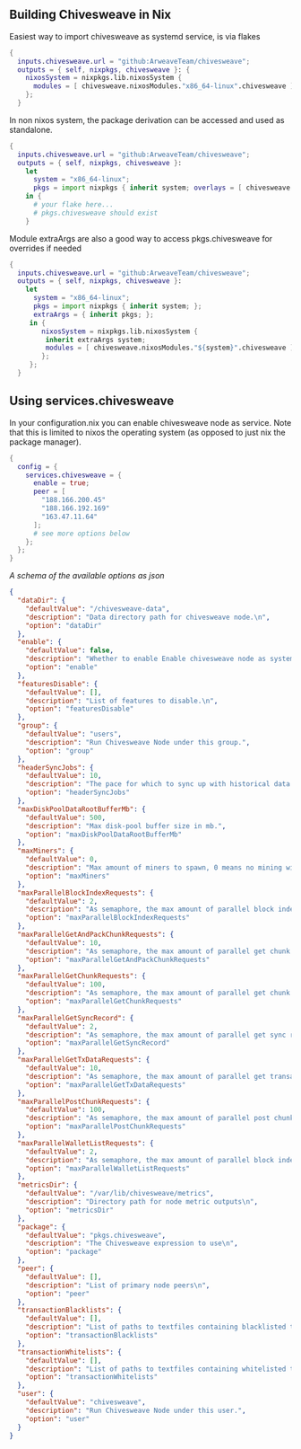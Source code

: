 ## Building Chivesweave in Nix

Easiest way to import chivesweave as systemd service, is via flakes

```nix
{
  inputs.chivesweave.url = "github:ArweaveTeam/chivesweave";
  outputs = { self, nixpkgs, chivesweave }: {
    nixosSystem = nixpkgs.lib.nixosSystem {
      modules = [ chivesweave.nixosModules."x86_64-linux".chivesweave ];
    };
  }
```

In non nixos system, the package derivation can be accessed and used as standalone.

```nix
{
  inputs.chivesweave.url = "github:ArweaveTeam/chivesweave";
  outputs = { self, nixpkgs, chivesweave }:
    let
      system = "x86_64-linux";
      pkgs = import nixpkgs { inherit system; overlays = [ chivesweave.overlay ]; };
    in {
      # your flake here...
      # pkgs.chivesweave should exist
    }
```

Module extraArgs are also a good way to access pkgs.chivesweave for overrides if needed


```nix
{
  inputs.chivesweave.url = "github:ArweaveTeam/chivesweave";
  outputs = { self, nixpkgs, chivesweave }:
    let
      system = "x86_64-linux";
      pkgs = import nixpkgs { inherit system; };
      extraArgs = { inherit pkgs; };
     in {
        nixosSystem = nixpkgs.lib.nixosSystem {
         inherit extraArgs system;
         modules = [ chivesweave.nixosModules."${system}".chivesweave ];
        };
     };
  }
```

## Using services.chivesweave

In your configuration.nix you can enable chivesweave node as service.
Note that this is limited to nixos the operating system (as opposed to just nix the package manager).

```nix
{
  config = {
    services.chivesweave = {
      enable = true;
      peer = [
        "188.166.200.45"
        "188.166.192.169"
        "163.47.11.64"
      ];
      # see more options below
    };
  };
}
```

<!--  Generated in nix repl: (builtins.toJSON (builtins.mapAttrs (k: v: if (builtins.typeOf v == "set" && builtins.hasAttr "_type" v && v._type == "option") then {option = k; defaultValue = if (builtins.typeOf v == "set") then if (builtins.hasAttr "defaultText" v) then v.defaultText.text else v.default else v; description = if (builtins.typeOf v == "set") then v.description else v; } else {}) (import ./module.nix (pkgs // {chivesweave = {};})).options.services.chivesweave)) -->

_A schema of the available options as json_

```json
{
  "dataDir": {
    "defaultValue": "/chivesweave-data",
    "description": "Data directory path for chivesweave node.\n",
    "option": "dataDir"
  },
  "enable": {
    "defaultValue": false,
    "description": "Whether to enable Enable chivesweave node as systemd service\n.",
    "option": "enable"
  },
  "featuresDisable": {
    "defaultValue": [],
    "description": "List of features to disable.\n",
    "option": "featuresDisable"
  },
  "group": {
    "defaultValue": "users",
    "description": "Run Chivesweave Node under this group.",
    "option": "group"
  },
  "headerSyncJobs": {
    "defaultValue": 10,
    "description": "The pace for which to sync up with historical data.",
    "option": "headerSyncJobs"
  },
  "maxDiskPoolDataRootBufferMb": {
    "defaultValue": 500,
    "description": "Max disk-pool buffer size in mb.",
    "option": "maxDiskPoolDataRootBufferMb"
  },
  "maxMiners": {
    "defaultValue": 0,
    "description": "Max amount of miners to spawn, 0 means no mining will be performed.",
    "option": "maxMiners"
  },
  "maxParallelBlockIndexRequests": {
    "defaultValue": 2,
    "description": "As semaphore, the max amount of parallel block index requests to perform.",
    "option": "maxParallelBlockIndexRequests"
  },
  "maxParallelGetAndPackChunkRequests": {
    "defaultValue": 10,
    "description": "As semaphore, the max amount of parallel get chunk and pack requests to perform.",
    "option": "maxParallelGetAndPackChunkRequests"
  },
  "maxParallelGetChunkRequests": {
    "defaultValue": 100,
    "description": "As semaphore, the max amount of parallel get chunk requests to perform.",
    "option": "maxParallelGetChunkRequests"
  },
  "maxParallelGetSyncRecord": {
    "defaultValue": 2,
    "description": "As semaphore, the max amount of parallel get sync record requests to perform.",
    "option": "maxParallelGetSyncRecord"
  },
  "maxParallelGetTxDataRequests": {
    "defaultValue": 10,
    "description": "As semaphore, the max amount of parallel get transaction data requests to perform.",
    "option": "maxParallelGetTxDataRequests"
  },
  "maxParallelPostChunkRequests": {
    "defaultValue": 100,
    "description": "As semaphore, the max amount of parallel post chunk requests to perform.",
    "option": "maxParallelPostChunkRequests"
  },
  "maxParallelWalletListRequests": {
    "defaultValue": 2,
    "description": "As semaphore, the max amount of parallel block index requests to perform.",
    "option": "maxParallelWalletListRequests"
  },
  "metricsDir": {
    "defaultValue": "/var/lib/chivesweave/metrics",
    "description": "Directory path for node metric outputs\n",
    "option": "metricsDir"
  },
  "package": {
    "defaultValue": "pkgs.chivesweave",
    "description": "The Chivesweave expression to use\n",
    "option": "package"
  },
  "peer": {
    "defaultValue": [],
    "description": "List of primary node peers\n",
    "option": "peer"
  },
  "transactionBlacklists": {
    "defaultValue": [],
    "description": "List of paths to textfiles containing blacklisted txids\n",
    "option": "transactionBlacklists"
  },
  "transactionWhitelists": {
    "defaultValue": [],
    "description": "List of paths to textfiles containing whitelisted txids\n",
    "option": "transactionWhitelists"
  },
  "user": {
    "defaultValue": "chivesweave",
    "description": "Run Chivesweave Node under this user.",
    "option": "user"
  }
}
```
